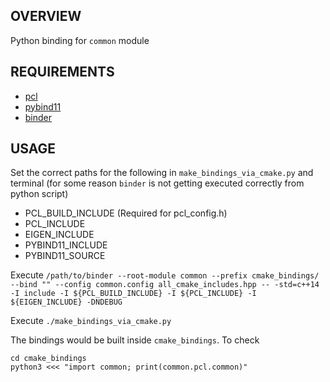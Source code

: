 ## OVERVIEW
Python binding for `common` module

## REQUIREMENTS
- [pcl](https://github.com/shiveshkhaitan/pcl/tree/bindings)
- [pybind11](https://github.com/pybind/pybind11)
- [binder](https://github.com/shiveshkhaitan/binder)

## USAGE
Set the correct paths for the following in `make_bindings_via_cmake.py` and terminal (for some reason `binder` is not getting executed correctly from python script)
- PCL_BUILD_INCLUDE (Required for pcl_config.h)
- PCL_INCLUDE
- EIGEN_INCLUDE
- PYBIND11_INCLUDE
- PYBIND11_SOURCE

Execute `/path/to/binder --root-module common --prefix cmake_bindings/ --bind "" --config common.config all_cmake_includes.hpp -- -std=c++14 -I include -I ${PCL_BUILD_INCLUDE} -I ${PCL_INCLUDE} -I ${EIGEN_INCLUDE} -DNDEBUG`

Execute `./make_bindings_via_cmake.py`

The bindings would be built inside `cmake_bindings`.
To check 
```
cd cmake_bindings
python3 <<< "import common; print(common.pcl.common)"
```